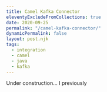 ```yaml
---
title: Camel Kafka Connector
eleventyExcludeFromCollections: true
date: 2020-09-25
permalink: "/camel-kafka-connector/"
dynamicPermalink: false
layout: post.njk
tags:
  - integration
  - camel
  - java
  - kafka
---
```


Under construction...
I previously 
